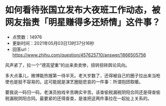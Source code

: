 # 如何看待张国立发布大夜班工作动态，被网友指责「明星赚得多还矫情」这件事？
- 点赞数：14976
- 更新时间：2021年05月03日13时37分16秒
- 回答url：https://www.zhihu.com/question/457625710/answer/1866505756
<body>
 <p data-pid="JpUfvKa-">风声紧了，拉一个“德高望重”的出来卖卖惨，扭转扭转舆论风向。</p>
 <p data-pid="XHeFYlk_">多大点事儿，微博能热搜第一待半天。老大岁数了，还得被自己的圈子拉出来当枪使也是挺不容易的。这可能就是演艺圈挺悲哀的一件事：所谓抱团取暖。</p>
 <p data-pid="FSiepU9K">要我说一码归一码，老演员拍戏辛苦确实辛苦。该查偷税漏税阴阳合同还是得查偷税漏税阴阳合同。最要紧的还得查查，是谁把这两件事拉在一起扯上关系的。</p>
</body>